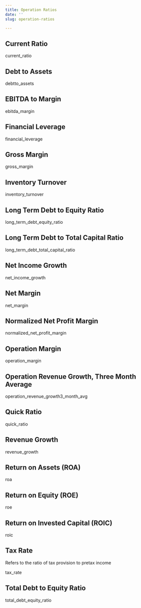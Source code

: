 ```yaml
---
title: Operation Ratios
date: ''
slug: operation-ratios

---
```

## Current Ratio

current_ratio

## Debt to Assets

debtto_assets

## EBITDA to Margin

ebitda_margin

## Financial Leverage

financial_leverage

## Gross Margin

gross_margin

## Inventory Turnover

inventory_turnover

## Long Term Debt to Equity Ratio

long_term_debt_equity_ratio

## Long Term Debt to Total Capital Ratio

long_term_debt_total_capital_ratio

## Net Income Growth

net_income_growth

## Net Margin

net_margin

## Normalized Net Profit Margin

normalized_net_profit_margin

## Operation Margin

operation_margin

## Operation Revenue Growth, Three Month Average

operation_revenue_growth3_month_avg

## Quick Ratio

quick_ratio

## Revenue Growth

revenue_growth

## Return on Assets (ROA)

roa

## Return on Equity (ROE)

roe

## Return on Invested Capital (ROIC)

roic

## Tax Rate

Refers to the ratio of tax provision to pretax income

tax_rate

## Total Debt to Equity Ratio

total_debt_equity_ratio